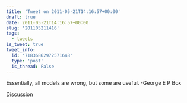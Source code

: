 ```yaml
---
title: 'Tweet on 2011-05-21T14:16:57+00:00'
draft: true
date: 2011-05-21T14:16:57+00:00
slug: '201105211416'
tags:
  - tweets
is_tweet: true
tweet_info:
  id: '71836862972571648'
  type: 'post'
  is_thread: False
---
```




Essentially, all models are wrong, but some are useful. -George E P Box

[Discussion](https://x.com/sytelus/status/71836862972571648)
